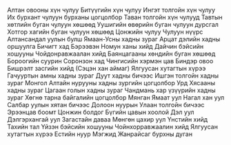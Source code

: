Алтан овооны хүн чулуу
Битүүгийн хүн чулуу
Ингэт толгойн хүн чулуу
Их бурхант чулуун бурханы цогцолбор
Таван толгойн хүн чулууд
Тавтын хөтлийн буган чулуун хөшөөд
Уушигийн өвөрийн буган чулуун дурсгал
Хотгор хагийн буган чулуун хөшөөд
Цонжийн чулуу
Чулуун нүүрс
Алтансандал уулын булш
Ямаан-Усны хадны зураг
Арцат дэлийн хадны оршуулга
Бичигт хад
Бэрээвэн Номун ханы хийд
Дайчин бэйсийн хошууны Чойдонравжаалан хийд
Баянцагааны хөндийн буган хөшөөд
Бороогийн суурин
Соронзон хад
Чингисийн хэрмэн цав
Биндэр овоо
Бишрэлт засгийн хийд (Сэцэн хан аймаг)
Ялгуусан хутагтын хүрээ
Гачууртын амны хадны зураг
Дуут хадны бичээс
Ишгэн толгойн хадны зураг
Монгол Алтайн нурууны хадны зургийн цогцолбор
Урд Хясааны хадны зураг
Цагаан голын хадны зураг
Чандмань хар үзүүрийн хадны зураг
Хөгнө тарна байгалийн цогцолбор
Мянган Ямаат уул
Нагал хан уул
Салбар уулын хятан бичээс
Долоон нуурын Улаан толгойн бичээс
Эрээнцав боомт
Цонжин болдог
Бүгийн цавын хоолой
Дэл уул
Дэлгэрхангай уул
Загастайн даваа
Мөнгөн цахир уул
Үнстийн хийд
Тахийн тал
Үйзэн бэйсийн хошууны Чойнхорравжаалин хийд
Ялгуусан хутагтын хүрээ
Естийн нуур
Мэгжид Жанрайсаг бурхны дуган
